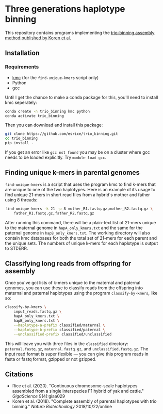 # Three generations haplotype binning 
This repository contains programs implementing the [trio-binning assembly method published by Koren et al.](https://www.nature.com/articles/nbt.4277)

## Installation
### Requirements
* [kmc](https://github.com/refresh-bio/KMC) (for the `find-unique-kmers` script only)
* Python
* gcc

Until I get the chance to make a conda package for this, you'll need to install
kmc seperately:
```bash
conda create -n trio_binning kmc python
conda activate trio_binning
```

Then you can download and install this package:
```bash
git clone https://github.com/esrice/trio_binning.git
cd trio_binning
pip install .
```

If you get an error like `gcc not found` you may be on a cluster where gcc
needs to be loaded explicitly. Try `module load gcc`.

## Finding unique k-mers in parental genomes
`find-unique-kmers` is a script that uses the program kmc to find k-mers that
are unique to one of the two haplotypes. Here is an example of its usage to find
unique 21-mers in short read files from a hybrid's mother and father using 8
threads:

```bash
find-unique-kmers -k 21 -p 8 mother_R1.fastq.gz,mother_R2.fastq.gz \
    father_R1.fastq.gz,father_R2.fastq.gz
```

After running this command, there will be a plain-text list of 21-mers unique to
the maternal genome in `hapA_only_kmers.txt` and the same for the paternal
genome in `hapB_only_kmers.txt`. The working directory will also contain kmc
databases for both the total set of 21-mers for each parent and the unique sets.
The numbers of unique k-mers for each haplotype is output to STDERR.

## Classifying long reads from offspring for assembly
Once you've got lists of k-mers unique to the maternal and paternal genomes,
you can use these to classify reads from the offspring into maternal and
paternal haplotypes using the program `classify-by-kmers`, like so:

```bash
classify-by-kmers \
    input_reads.fastq.gz \
    hapA_only_kmers.txt \
    hapB_only_kmers.txt \
    --haplotype-a-prefix classified/maternal \
    --haplotype-b-prefix classified/paternal \
    --unclassified-prefix classified/unclassified
```

This will leave you with three files in the `classified` directory:
`paternal.fastq.gz`, `maternal.fastq.gz`, and `unclassified.fastq.gz`. The
input read format is super flexible &mdash; you can give this program reads in
fasta or fastq format, gzipped or not gzipped.

## Citations
* Rice et al. (2020). "Continuous chromosome-scale haplotypes assembled from a single interspecies F1 hybrid of yak and cattle." _GigaScience_ 9(4):giaa029
* Koren et al. (2018). "Complete assembly of parental haplotypes with trio binning." _Nature Biotechnology_ 2018/10/22/online
